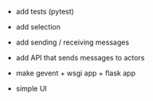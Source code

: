 * add tests (pytest)
* add selection
* add sending / receiving messages
* add API that sends messages to actors

* make gevent + wsgi app + flask app
* simple UI
